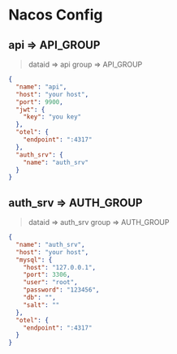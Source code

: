 # Nacos Config

## api => API_GROUP

> dataid => api
> group => API_GROUP

```json
{
  "name": "api",
  "host": "your host",
  "port": 9900,
  "jwt": {
    "key": "you key"
  },
  "otel": {
    "endpoint": ":4317"
  },
  "auth_srv": {
    "name": "auth_srv"
  }
}
```

## auth_srv => AUTH_GROUP

> dataid => auth_srv
> group => AUTH_GROUP

```json
{
  "name": "auth_srv",
  "host": "your host",
  "mysql": {
    "host": "127.0.0.1",
    "port": 3306,
    "user": "root",
    "password": "123456",
    "db": "",
    "salt": ""
  },
  "otel": {
    "endpoint": ":4317"
  }
}
```
